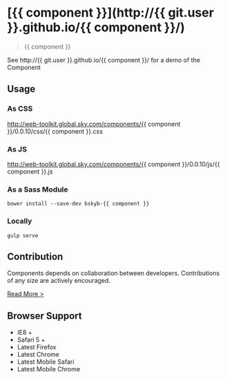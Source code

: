 [{{ component }}](http://{{ git.user }}.github.io/{{ component }}/) 
========================

> {{ component }}

See http://{{ git.user }}.github.io/{{ component }}/ for a demo of the Component

## Usage

### As CSS

http://web-toolkit.global.sky.com/components/{{ component }}/0.0.10/css/{{ component }}.css

### As JS

http://web-toolkit.global.sky.com/components/{{ component }}/0.0.10/js/{{ component }}.js

### As a Sass Module

`bower install --save-dev bskyb-{{ component }}`

### Locally

`gulp serve`

## Contribution

Components depends on collaboration between developers. Contributions of any size are actively encouraged.

[Read More >](CONTRIBUTING.md)

## Browser Support

 * IE8 +
 * Safari 5 +
 * Latest Firefox
 * Latest Chrome
 * Latest Mobile Safari
 * Latest Mobile Chrome